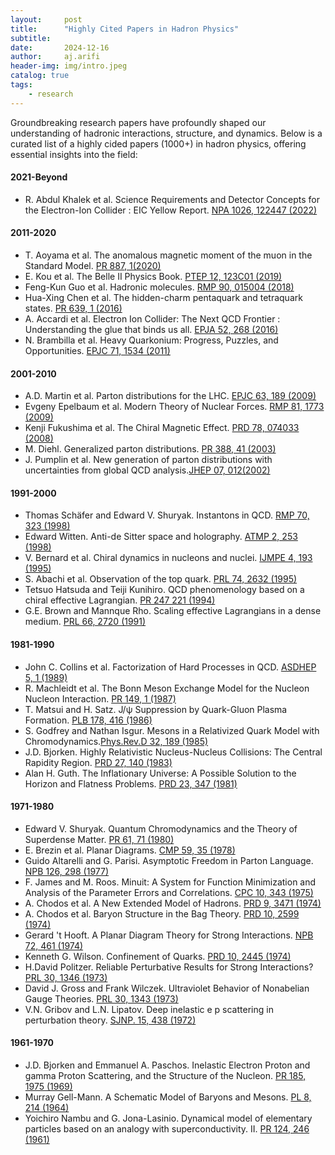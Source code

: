 ```yaml
---
layout:     post
title:      "Highly Cited Papers in Hadron Physics"
subtitle:   
date:       2024-12-16
author:     aj.arifi
header-img: img/intro.jpeg
catalog: true
tags:
    - research
---
```



Groundbreaking research papers have profoundly shaped our understanding of hadronic interactions, structure, and dynamics. 
Below is a curated list of a highly cided papers (1000+) in hadron physics, offering essential insights into the field:

#### 2021-Beyond
- R. Abdul Khalek et al. Science Requirements and Detector Concepts for the Electron-Ion Collider : EIC Yellow Report. [NPA 1026, 122447 (2022)](https://doi.org/10.1016/j.nuclphysa.2022.122447)

#### 2011-2020
- T. Aoyama et al. The anomalous magnetic moment of the muon in the Standard Model. [PR 887, 1(2020)](https://doi.org/10.1016/j.physrep.2020.07.006)
- E. Kou et al. The Belle II Physics Book. [PTEP 12, 123C01 (2019)](https://doi.org/10.1093/ptep/ptz106)
- Feng-Kun Guo et al. Hadronic molecules. [RMP 90, 015004 (2018)](https://doi.org/10.1103/RevModPhys.90.015004)
- Hua-Xing Chen et al. The hidden-charm pentaquark and tetraquark states. [PR 639, 1 (2016)](https://doi.org/10.1016/j.physrep.2016.05.004)
- A. Accardi et al. Electron Ion Collider: The Next QCD Frontier : Understanding the glue that binds us all. [EPJA 52, 268 (2016)](https://doi.org/10.1140/epja/i2016-16268-9)
- N. Brambilla et al. Heavy Quarkonium: Progress, Puzzles, and Opportunities. [EPJC 71, 1534 (2011)](https://doi.org/10.1140/epjc/s10052-010-1534-9)

#### 2001-2010
- A.D. Martin et al. Parton distributions for the LHC. [EPJC 63, 189 (2009)](https://link.springer.com/article/10.1140/epjc/s10052-009-1072-5)
- Evgeny Epelbaum et al. Modern Theory of Nuclear Forces. [RMP 81, 1773 (2009)](https://doi.org/10.1103/RevModPhys.81.1773)
- Kenji Fukushima et al. The Chiral Magnetic Effect. [PRD 78, 074033 (2008)](https://doi.org/10.1103/PhysRevD.78.074033)
- M. Diehl. Generalized parton distributions. [PR 388, 41 (2003)](https://doi.org/10.1016/j.physrep.2003.08.002)
- J. Pumplin et al. New generation of parton distributions with uncertainties from global QCD analysis.[JHEP 07, 012(2002)](https://iopscience.iop.org/article/10.1088/1126-6708/2002/07/012)


#### 1991-2000
- Thomas Schäfer and Edward V. Shuryak. Instantons in QCD. [RMP 70, 323 (1998)](https://doi.org/10.1103/RevModPhys.70.323)
- Edward Witten. Anti-de Sitter space and holography. [ATMP 2, 253 (1998)](https://doi.org/10.4310/ATMP.1998.v2.n2.a2)
- V. Bernard et al. Chiral dynamics in nucleons and nuclei. [IJMPE 4, 193 (1995)](https://doi.org/10.1142/S0218301395000092)
- S. Abachi et al. Observation of the top quark. [PRL 74, 2632 (1995)](https://journals.aps.org/prl/abstract/10.1103/PhysRevLett.74.2632)
- Tetsuo Hatsuda and Teiji Kunihiro. QCD phenomenology based on a chiral effective Lagrangian. [PR 247 221 (1994)](https://doi.org/10.1016/0370-1573(94)90022-1)
- G.E. Brown and Mannque Rho. Scaling effective Lagrangians in a dense medium. [PRL 66, 2720 (1991)](https://doi.org/10.1103/PhysRevLett.66.2720)

#### 1981-1990
- John C. Collins et al. Factorization of Hard Processes in QCD. [ASDHEP 5, 1 (1989)](https://doi.org10.1142/9789814503266_0001)
- R. Machleidt et al. The Bonn Meson Exchange Model for the Nucleon Nucleon Interaction. [PR 149, 1 (1987)](https://doi.org/10.1016/S0370-1573(87)80002-9)
- T. Matsui and H. Satz. J/ψ Suppression by Quark-Gluon Plasma Formation. [PLB 178, 416 (1986)](https://doi.org/10.1016/0370-2693(86)91404-8)
- S. Godfrey and Nathan Isgur. Mesons in a Relativized Quark Model with Chromodynamics.[Phys.Rev.D 32, 189 (1985)](https://journals.aps.org/prd/abstract/10.1103/PhysRevD.32.189)
- J.D. Bjorken. Highly Relativistic Nucleus-Nucleus Collisions: The Central Rapidity Region. [PRD 27, 140 (1983)](https://doi.org/10.1103/PhysRevD.27.140)
- Alan H. Guth. The Inflationary Universe: A Possible Solution to the Horizon and Flatness Problems. [PRD 23, 347 (1981)](https://doi.org/10.1103/PhysRevD.23.347)

#### 1971-1980
- Edward V. Shuryak. Quantum Chromodynamics and the Theory of Superdense Matter. [PR 61, 71 (1980)](https://doi.org/10.1016/0370-1573(80)90105-2)
- E. Brezin et al. Planar Diagrams. [CMP 59, 35 (1978)](https://doi.org/10.1007/BF01614153)
- Guido Altarelli and G. Parisi. Asymptotic Freedom in Parton Language. [NPB 126, 298 (1977)](https://doi.org/10.1016/0550-3213(77)90384-4)
- F. James and M. Roos. Minuit: A System for Function Minimization and Analysis of the Parameter Errors and Correlations. [CPC 10, 343 (1975)](https://doi.org/10.1016/0010-4655(75)90039-9)
- A. Chodos et al. A New Extended Model of Hadrons. [PRD 9, 3471 (1974)](https://doi.org/10.1103/PhysRevD.9.3471)
- A. Chodos et al. Baryon Structure in the Bag Theory. [PRD 10, 2599 (1974)](https://doi.org/10.1103/PhysRevD.10.2599)
- Gerard 't Hooft. A Planar Diagram Theory for Strong Interactions. [NPB 72, 461 (1974)](https://doi.org/10.1016/0550-3213(74)90154-0)
- Kenneth G. Wilson. Confinement of Quarks. [PRD 10, 2445 (1974)](https://journals.aps.org/prd/abstract/10.1103/PhysRevD.10.2445)
- H.David Politzer. Reliable Perturbative Results for Strong Interactions? [PRL 30, 1346 (1973)](https://doi.org/10.1103/PhysRevLett.30.1346)
- David J. Gross and Frank Wilczek. Ultraviolet Behavior of Nonabelian Gauge Theories. [PRL 30, 1343 (1973)](https://doi.org/10.1103/PhysRevLett.30.1343)
- V.N. Gribov and L.N. Lipatov. Deep inelastic e p scattering in perturbation theory. [SJNP. 15, 438 (1972)](https://inspirehep.net/literature/73449)


#### 1961-1970
- J.D. Bjorken and Emmanuel A. Paschos. Inelastic Electron Proton and gamma Proton Scattering, and the Structure of the Nucleon. [PR 185, 1975 (1969)](https://doi.org/10.1103/PhysRev.185.1975)
- Murray Gell-Mann. A Schematic Model of Baryons and Mesons. [PL 8, 214 (1964)](https://doi.org/10.1016/S0031-9163(64)92001-3)
- Yoichiro Nambu and G. Jona-Lasinio. Dynamical model of elementary particles based on an analogy with superconductivity. II. [PR 124, 246 (1961)](https://doi.org/10.1103/PhysRev.124.246)

